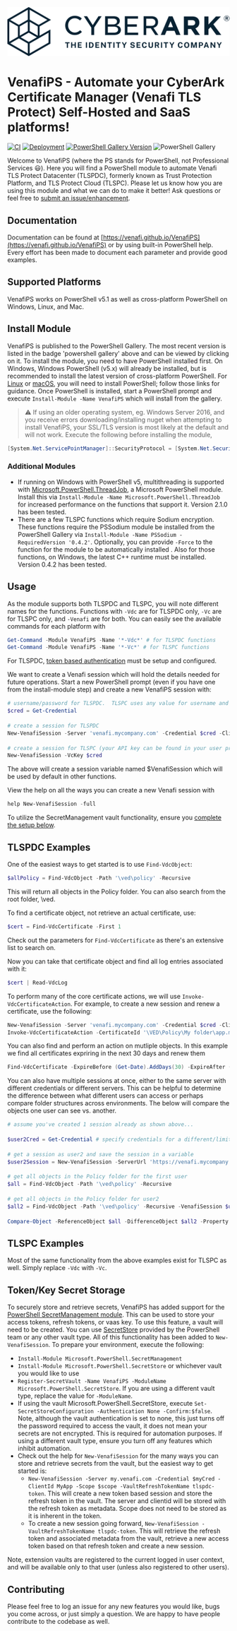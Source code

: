 <p align="center">
  <img src="images/CyberArk_Logo_Horizontal_Navy_Tag-No-R.svg" alt="CyberArk"/>
</p>

# VenafiPS - Automate your CyberArk Certificate Manager (Venafi TLS Protect) Self-Hosted and SaaS platforms!

[![CI](https://github.com/Venafi/VenafiPS/actions/workflows/ci.yml/badge.svg)](https://github.com/Venafi/VenafiPS/actions/workflows/ci.yml)
[![Deployment](https://github.com/Venafi/VenafiPS/actions/workflows/cd.yml/badge.svg?branch=main)](https://github.com/Venafi/VenafiPS/actions/workflows/cd.yml)
[![PowerShell Gallery Version](https://img.shields.io/powershellgallery/v/VenafiPS?style=plastic)](https://www.powershellgallery.com/packages/VenafiPS)
![PowerShell Gallery](https://img.shields.io/powershellgallery/dt/VenafiPS?style=plastic)

Welcome to VenafiPS (where the PS stands for PowerShell, not Professional Services :smiley:).  Here you will find a PowerShell module to automate Venafi TLS Protect Datacenter (TLSPDC), formerly known as Trust Protection Platform, and TLS Protect Cloud (TLSPC).  Please let us know how you are using this module and what we can do to make it better!  Ask questions or feel free to [submit an issue/enhancement](https://github.com/Venafi/VenafiPS/issues).

## Documentation

Documentation can be found at [https://venafi.github.io/VenafiPS](https://venafi.github.io/VenafiPS) or by using built-in PowerShell help.  Every effort has been made to document each parameter and provide good examples.

## Supported Platforms

VenafiPS works on PowerShell v5.1 as well as cross-platform PowerShell on Windows, Linux, and Mac.

## Install Module

VenafiPS is published to the PowerShell Gallery.  The most recent version is listed in the badge 'powershell gallery' above and can be viewed by clicking on it.  To install the module, you need to have PowerShell installed first.  On Windows, Windows PowerShell (v5.x) will already be installed, but is recommended to install the latest version of cross-platform PowerShell.  For [Linux](https://docs.microsoft.com/en-us/powershell/scripting/install/installing-powershell-core-on-linux?view=powershell-7) or [macOS](https://docs.microsoft.com/en-us/powershell/scripting/install/installing-powershell-core-on-macos?view=powershell-7), you will need to install PowerShell; follow those links for guidance.  Once PowerShell is installed, start a PowerShell prompt and execute `Install-Module -Name VenafiPS` which will install from the gallery.

> :warning: If using an older operating system, eg. Windows Server 2016, and you receive errors downloading/installing nuget when attempting to install VenafiPS, your SSL/TLS version is most likely at the default and will not work.  Execute the following before installing the module,
``` powershell
[System.Net.ServicePointManager]::SecurityProtocol = [System.Net.SecurityProtocolType]::Tls12
```

### Additional Modules

- If running on Windows with PowerShell v5, multithreading is supported with [Microsoft.PowerShell.ThreadJob](https://github.com/PowerShell/ThreadJob), a Microsoft PowerShell module.  Install this via `Install-Module -Name Microsoft.PowerShell.ThreadJob` for increased performance on the functions that support it.  Version 2.1.0 has been tested.
- There are a few TLSPC functions which require Sodium encryption.  These functions require the PSSodium module be installed from the PowerShell Gallery via `Install-Module -Name PSSodium -RequiredVersion '0.4.2'`.  Optionally, you can provide `-Force` to the function for the module to be automatically installed .  Also for those functions, on Windows, the latest C++ runtime must be installed.  Version 0.4.2 has been tested.

## Usage

As the module supports both TLSPDC and TLSPC, you will note different names for the functions.  Functions with `-Vdc` are for TLSPDC only, `-Vc` are for TLSPC only, and `-Venafi` are for both.  You can easily see the available commands for each platform with
``` powershell
Get-Command -Module VenafiPS -Name '*-Vdc*' # for TLSPDC functions
Get-Command -Module VenafiPS -Name '*-Vc*' # for TLSPC functions
```

For TLSPDC, [token based authentication](https://docs.venafi.com/Docs/current/TopNav/Content/SDK/AuthSDK/t-SDKa-Setup-OAuth.php) must be setup and configured.

We want to create a Venafi session which will hold the details needed for future operations.  Start a new PowerShell prompt (even if you have one from the install-module step) and create a new VenafiPS session with:

```powershell
# username/password for TLSPDC.  TLSPC uses any value for username and your api key for the password
$cred = Get-Credential

# create a session for TLSPDC
New-VenafiSession -Server 'venafi.mycompany.com' -Credential $cred -ClientId 'MyApp' -Scope @{'certificate'='manage'}

# create a session for TLSPC (your API key can be found in your user profile -> preferences)
New-VenafiSession -VcKey $cred
```

The above will create a session variable named $VenafiSession which will be used by default in other functions.

View the help on all the ways you can create a new Venafi session with
``` powershell
help New-VenafiSession -full
```
To utilize the SecretManagement vault functionality, ensure you [complete the setup below](https://github.com/Venafi/VenafiPS#tokenkey-secret-storage).

## TLSPDC Examples

One of the easiest ways to get started is to use `Find-VdcObject`:

```powershell
$allPolicy = Find-VdcObject -Path '\ved\policy' -Recursive
```

This will return all objects in the Policy folder.  You can also search from the root folder, \ved.

To find a certificate object, not retrieve an actual certificate, use:
```powershell
$cert = Find-VdcCertificate -First 1
```

Check out the parameters for `Find-VdcCertificate` as there's an extensive list to search on.

Now you can take that certificate object and find all log entries associated with it:

```powershell
$cert | Read-VdcLog
```

To perform many of the core certificate actions, we will use `Invoke-VdcCertificateAction`.  For example, to create a new session and renew a certificate, use the following:

```powershell
New-VenafiSession -Server 'venafi.mycompany.com' -Credential $cred -ClientId 'MyApp' -Scope @{'certificate'='manage'}
Invoke-VdcCertificateAction -CertificateId '\VED\Policy\My folder\app.mycompany.com' -Renew
```

You can also find and perform an action on mutliple objects.  In this example we find all certificates expriring in the next 30 days and renew them

``` powershell
Find-VdcCertificate -ExpireBefore (Get-Date).AddDays(30) -ExpireAfter (Get-Date) | Invoke-VdcCertificateAction -Renew
```

You can also have multiple sessions at once, either to the same server with different credentials or different servers.
This can be helpful to determine the difference between what different users can access or perhaps compare folder structures across environments.  The below will compare the objects one user can see vs. another.

```powershell
# assume you've created 1 session already as shown above...

$user2Cred = Get-Credential # specify credentials for a different/limited user

# get a session as user2 and save the session in a variable
$user2Session = New-VenafiSession -ServerUrl 'https://venafi.mycompany.com' -Credential $user2Cred -PassThru

# get all objects in the Policy folder for the first user
$all = Find-VdcObject -Path '\ved\policy' -Recursive

# get all objects in the Policy folder for user2
$all2 = Find-VdcObject -Path '\ved\policy' -Recursive -VenafiSession $user2Session

Compare-Object -ReferenceObject $all -DifferenceObject $all2 -Property Path
```

## TLSPC Examples

Most of the same functionality from the above examples exist for TLSPC as well.  Simply replace `-Vdc` with `-Vc`.

## Token/Key Secret Storage

To securely store and retrieve secrets, VenafiPS has added support for the [PowerShell SecretManagement module](https://github.com/PowerShell/SecretManagement).  This can be used to store your access tokens, refresh tokens, or vaas key.  To use this feature, a vault will need to be created.  You can use [SecretStore](https://github.com/PowerShell/SecretStore) provided by the PowerShell team or any other vault type.  All of this functionality has been added to `New-VenafiSession`.  To prepare your environment, execute the following:
- `Install-Module Microsoft.PowerShell.SecretManagement`
- `Install-Module Microsoft.PowerShell.SecretStore` or whichever vault you would like to use
- `Register-SecretVault -Name VenafiPS -ModuleName Microsoft.PowerShell.SecretStore`.  If you are using a different vault type, replace the value for `-ModuleName`.
- If using the vault Microsoft.PowerShell.SecretStore, execute `Set-SecretStoreConfiguration -Authentication None -Confirm:$false`.  Note, although the vault authentication is set to none, this just turns off the password required to access the vault, it does not mean your secrets are not encrypted.  This is required for automation purposes.  If using a different vault type, ensure you turn off any features which inhibit automation.
- Check out the help for `New-VenafiSession` for the many ways you can store and retrieve secrets from the vault, but the easiest way to get started is:
  - `New-VenafiSession -Server my.venafi.com -Credential $myCred -ClientId MyApp -Scope $scope -VaultRefreshTokenName tlspdc-token`.  This will create a new token based session and store the refresh token in the vault.  The server and clientid will be stored with the refresh token as metadata.  Scope does not need to be stored as it is inherent in the token.
  - To create a new session going forward, `New-VenafiSession -VaultRefreshTokenName tlspdc-token`.  This will retrieve the refresh token and associated metadata from the vault, retrieve a new access token based on that refresh token and create a new session.

Note, extension vaults are registered to the current logged in user context, and will be available only to that user (unless also registered to other users).

## Contributing

Please feel free to log an issue for any new features you would like, bugs you come across, or just simply a question.  We are happy to have people contribute to the codebase as well.
